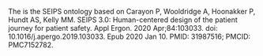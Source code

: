 The is the SEIPS ontology based on Carayon P, Wooldridge A, Hoonakker P, Hundt AS, Kelly MM. SEIPS 3.0: Human-centered design of the patient journey for patient safety. Appl Ergon. 2020 Apr;84:103033. doi: 10.1016/j.apergo.2019.103033. Epub 2020 Jan 10. PMID: 31987516; PMCID: PMC7152782.
